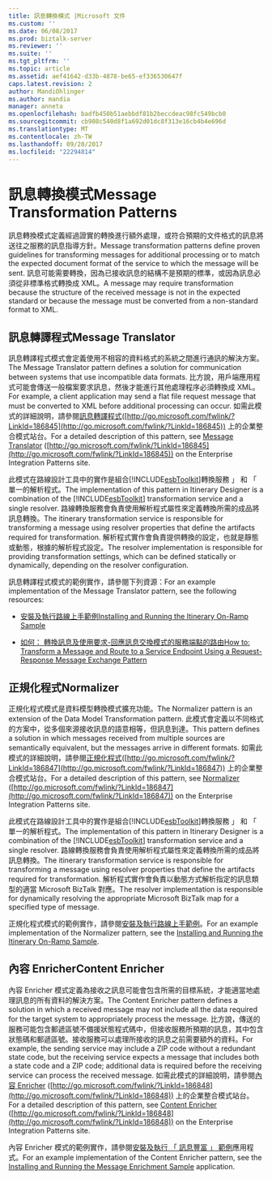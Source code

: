```yaml
---
title: 訊息轉換模式 |Microsoft 文件
ms.custom: ''
ms.date: 06/08/2017
ms.prod: biztalk-server
ms.reviewer: ''
ms.suite: ''
ms.tgt_pltfrm: ''
ms.topic: article
ms.assetid: aef41642-d33b-4878-be65-ef336530647f
caps.latest.revision: 2
author: MandiOhlinger
ms.author: mandia
manager: anneta
ms.openlocfilehash: badfb450b51aebbdf81b2beccdeac98fc549bcb0
ms.sourcegitcommit: cb908c540d8f1a692d01dc8f313e16cb4b4e696d
ms.translationtype: MT
ms.contentlocale: zh-TW
ms.lasthandoff: 09/20/2017
ms.locfileid: "22294814"
---
```

# <a name="message-transformation-patterns"></a><span data-ttu-id="c099d-102">訊息轉換模式</span><span class="sxs-lookup"><span data-stu-id="c099d-102">Message Transformation Patterns</span></span>
<span data-ttu-id="c099d-103">訊息轉換模式定義經過證實的轉換進行額外處理，或符合預期的文件格式的訊息將送往之服務的訊息指導方針。</span><span class="sxs-lookup"><span data-stu-id="c099d-103">Message transformation patterns define proven guidelines for transforming messages for additional processing or to match the expected document format of the service to which the message will be sent.</span></span> <span data-ttu-id="c099d-104">訊息可能需要轉換，因為已接收訊息的結構不是預期的標準，或因為訊息必須從非標準格式轉換成 XML。</span><span class="sxs-lookup"><span data-stu-id="c099d-104">A message may require transformation because the structure of the received message is not in the expected standard or because the message must be converted from a non-standard format to XML.</span></span>  
  
## <a name="message-translator"></a><span data-ttu-id="c099d-105">訊息轉譯程式</span><span class="sxs-lookup"><span data-stu-id="c099d-105">Message Translator</span></span>  
 <span data-ttu-id="c099d-106">訊息轉譯程式模式會定義使用不相容的資料格式的系統之間進行通訊的解決方案。</span><span class="sxs-lookup"><span data-stu-id="c099d-106">The Message Translator pattern defines a solution for communication between systems that use incompatible data formats.</span></span> <span data-ttu-id="c099d-107">比方說，用戶端應用程式可能會傳送一般檔案要求訊息，然後才能進行其他處理程序必須轉換成 XML。</span><span class="sxs-lookup"><span data-stu-id="c099d-107">For example, a client application may send a flat file request message that must be converted to XML before additional processing can occur.</span></span> <span data-ttu-id="c099d-108">如需此模式的詳細說明，請參閱[訊息轉譯程式](http://go.microsoft.com/fwlink/?LinkId=186845)([http://go.microsoft.com/fwlink/?LinkId=186845](http://go.microsoft.com/fwlink/?LinkId=186845)) 上的企業整合模式站台。</span><span class="sxs-lookup"><span data-stu-id="c099d-108">For a detailed description of this pattern, see [Message Translator](http://go.microsoft.com/fwlink/?LinkId=186845) ([http://go.microsoft.com/fwlink/?LinkId=186845](http://go.microsoft.com/fwlink/?LinkId=186845)) on the Enterprise Integration Patterns site.</span></span>  
  
 <span data-ttu-id="c099d-109">此模式在路線設計工具中的實作是組合[!INCLUDE[esbToolkit](../includes/esbtoolkit-md.md)]轉換服務 」 和 「 單一的解析程式。</span><span class="sxs-lookup"><span data-stu-id="c099d-109">The implementation of this pattern in Itinerary Designer is a combination of the [!INCLUDE[esbToolkit](../includes/esbtoolkit-md.md)] transformation service and a single resolver.</span></span> <span data-ttu-id="c099d-110">路線轉換服務會負責使用解析程式屬性來定義轉換所需的成品將訊息轉換。</span><span class="sxs-lookup"><span data-stu-id="c099d-110">The itinerary transformation service is responsible for transforming a message using resolver properties that define the artifacts required for transformation.</span></span> <span data-ttu-id="c099d-111">解析程式實作會負責提供轉換的設定，也就是靜態或動態，根據的解析程式設定。</span><span class="sxs-lookup"><span data-stu-id="c099d-111">The resolver implementation is responsible for providing transformation settings, which can be defined statically or dynamically, depending on the resolver configuration.</span></span>  
  
 <span data-ttu-id="c099d-112">訊息轉譯程式模式的範例實作，請參閱下列資源：</span><span class="sxs-lookup"><span data-stu-id="c099d-112">For an example implementation of the Message Translator pattern, see the following resources:</span></span>  
  
-   [<span data-ttu-id="c099d-113">安裝及執行路線上手範例</span><span class="sxs-lookup"><span data-stu-id="c099d-113">Installing and Running the Itinerary On-Ramp Sample</span></span>](../esb-toolkit/installing-and-running-the-itinerary-on-ramp-sample.md)  
  
-   [<span data-ttu-id="c099d-114">如何： 轉換訊息及使用要求-回應訊息交換模式的服務端點的路由</span><span class="sxs-lookup"><span data-stu-id="c099d-114">How to: Transform a Message and Route to a Service Endpoint Using a Request-Response Message Exchange Pattern</span></span>](../esb-toolkit/transform-message-and-route-to-service-endpoint-using-request-response-message.md)  
  
## <a name="normalizer"></a><span data-ttu-id="c099d-115">正規化程式</span><span class="sxs-lookup"><span data-stu-id="c099d-115">Normalizer</span></span>  
 <span data-ttu-id="c099d-116">正規化程式模式是資料模型轉換模式擴充功能。</span><span class="sxs-lookup"><span data-stu-id="c099d-116">The Normalizer pattern is an extension of the Data Model Transformation pattern.</span></span> <span data-ttu-id="c099d-117">此模式會定義以不同格式的方案中，從多個來源接收訊息的語意相等，但訊息到達。</span><span class="sxs-lookup"><span data-stu-id="c099d-117">This pattern defines a solution in which messages received from multiple sources are semantically equivalent, but the messages arrive in different formats.</span></span> <span data-ttu-id="c099d-118">如需此模式的詳細說明，請參閱[正規化程式](http://go.microsoft.com/fwlink/?LinkId=186847)([http://go.microsoft.com/fwlink/?LinkId=186847](http://go.microsoft.com/fwlink/?LinkId=186847)) 上的企業整合模式站台。</span><span class="sxs-lookup"><span data-stu-id="c099d-118">For a detailed description of this pattern, see [Normalizer](http://go.microsoft.com/fwlink/?LinkId=186847) ([http://go.microsoft.com/fwlink/?LinkId=186847](http://go.microsoft.com/fwlink/?LinkId=186847)) on the Enterprise Integration Patterns site.</span></span>  
  
 <span data-ttu-id="c099d-119">此模式在路線設計工具中的實作是組合[!INCLUDE[esbToolkit](../includes/esbtoolkit-md.md)]轉換服務 」 和 「 單一的解析程式。</span><span class="sxs-lookup"><span data-stu-id="c099d-119">The implementation of this pattern in Itinerary Designer is a combination of the [!INCLUDE[esbToolkit](../includes/esbtoolkit-md.md)] transformation service and a single resolver.</span></span> <span data-ttu-id="c099d-120">路線轉換服務會負責使用解析程式屬性來定義轉換所需的成品將訊息轉換。</span><span class="sxs-lookup"><span data-stu-id="c099d-120">The itinerary transformation service is responsible for transforming a message using resolver properties that define the artifacts required for transformation.</span></span> <span data-ttu-id="c099d-121">解析程式實作會負責以動態方式解析指定的訊息類型的適當 Microsoft BizTalk 對應。</span><span class="sxs-lookup"><span data-stu-id="c099d-121">The resolver implementation is responsible for dynamically resolving the appropriate Microsoft BizTalk map for a specified type of message.</span></span>  
  
 <span data-ttu-id="c099d-122">正規化程式模式的範例實作，請參閱[安裝及執行路線上手範例](../esb-toolkit/installing-and-running-the-itinerary-on-ramp-sample.md)。</span><span class="sxs-lookup"><span data-stu-id="c099d-122">For an example implementation of the Normalizer pattern, see the [Installing and Running the Itinerary On-Ramp Sample](../esb-toolkit/installing-and-running-the-itinerary-on-ramp-sample.md).</span></span>  
  
## <a name="content-enricher"></a><span data-ttu-id="c099d-123">內容 Enricher</span><span class="sxs-lookup"><span data-stu-id="c099d-123">Content Enricher</span></span>  
 <span data-ttu-id="c099d-124">內容 Enricher 模式定義為接收之訊息可能會包含所需的目標系統，才能適當地處理訊息的所有資料的解決方案。</span><span class="sxs-lookup"><span data-stu-id="c099d-124">The Content Enricher pattern defines a solution in which a received message may not include all the data required for the target system to appropriately process the message.</span></span> <span data-ttu-id="c099d-125">比方說，傳送的服務可能包含郵遞區號不備援狀態程式碼中，但接收服務所預期的訊息，其中包含狀態碼和郵遞區號。接收服務可以處理所接收的訊息之前需要額外的資料。</span><span class="sxs-lookup"><span data-stu-id="c099d-125">For example, the sending service may include a ZIP code without a redundant state code, but the receiving service expects a message that includes both a state code and a ZIP code; additional data is required before the receiving service can process the received message.</span></span> <span data-ttu-id="c099d-126">如需此模式的詳細說明，請參閱[內容 Enricher](http://go.microsoft.com/fwlink/?LinkId=186848) ([http://go.microsoft.com/fwlink/?LinkId=186848](http://go.microsoft.com/fwlink/?LinkId=186848)) 上的企業整合模式站台。</span><span class="sxs-lookup"><span data-stu-id="c099d-126">For a detailed description of this pattern, see [Content Enricher](http://go.microsoft.com/fwlink/?LinkId=186848) ([http://go.microsoft.com/fwlink/?LinkId=186848](http://go.microsoft.com/fwlink/?LinkId=186848)) on the Enterprise Integration Patterns site.</span></span>  
  
 <span data-ttu-id="c099d-127">內容 Enricher 模式的範例實作，請參閱[安裝及執行 「 訊息豐富 」 範例](../esb-toolkit/installing-and-running-the-message-enrichment-sample.md)應用程式。</span><span class="sxs-lookup"><span data-stu-id="c099d-127">For an example implementation of the Content Enricher pattern, see the [Installing and Running the Message Enrichment Sample](../esb-toolkit/installing-and-running-the-message-enrichment-sample.md) application.</span></span>